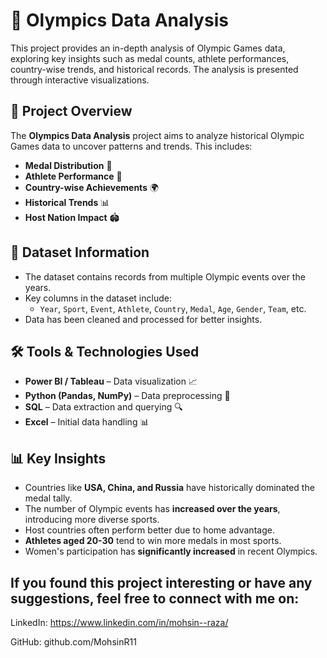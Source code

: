 # 🏅 Olympics Data Analysis

This project provides an in-depth analysis of Olympic Games data, exploring key insights such as medal counts, athlete performances, country-wise trends, and historical records. The analysis is presented through interactive visualizations.

## 📌 Project Overview

The **Olympics Data Analysis** project aims to analyze historical Olympic Games data to uncover patterns and trends. This includes:
- **Medal Distribution** 🏅
- **Athlete Performance** 👤
- **Country-wise Achievements** 🌍
- **Historical Trends** 📊
- **Host Nation Impact** 🏟️

## 📂 Dataset Information

- The dataset contains records from multiple Olympic events over the years.
- Key columns in the dataset include:
  - `Year`, `Sport`, `Event`, `Athlete`, `Country`, `Medal`, `Age`, `Gender`, `Team`, etc.
- Data has been cleaned and processed for better insights.

## 🛠️ Tools & Technologies Used

- **Power BI / Tableau** – Data visualization 📈
- **Python (Pandas, NumPy)** – Data preprocessing 🐍
- **SQL** – Data extraction and querying 🔍
- **Excel** – Initial data handling 📊

## 📊 Key Insights

- Countries like **USA, China, and Russia** have historically dominated the medal tally.
- The number of Olympic events has **increased over the years**, introducing more diverse sports.
- Host countries often perform better due to home advantage.
- **Athletes aged 20-30** tend to win more medals in most sports.
- Women's participation has **significantly increased** in recent Olympics.

## If you found this project interesting or have any suggestions, feel free to connect with me on:

LinkedIn: https://www.linkedin.com/in/mohsin--raza/

GitHub: github.com/MohsinR11
